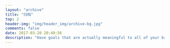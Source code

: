 ```yaml
---
layout: "archive"
title: "归档"
top: 2
header-img: "img/header_img/archive-bg.jpg"
comments: false
date: 2017-03-20 20:49:56
description: "Have goals that are actually meaningful to all of your brain, not just a piece, and immerse yourself in whatever it is you do."
---
```

